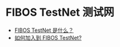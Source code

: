 # FIBOS TestNet 测试网

- [FIBOS TestNet 是什么？](./abouttestnet.md)
- [如何加入到 FIBOS TestNet?](./jointestnet.md)
